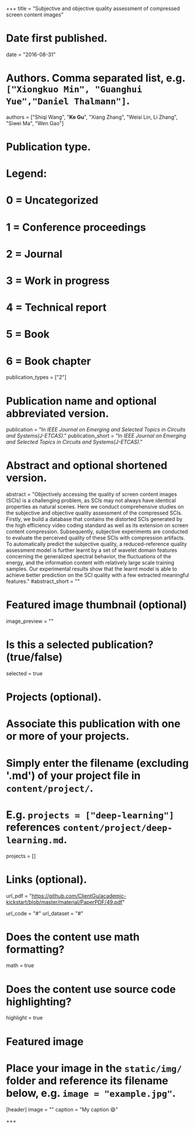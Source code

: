 +++
title = "Subjective and objective quality assessment of compressed screen content images"

# Date first published.
date = "2016-08-31"

# Authors. Comma separated list, e.g. `["Xiongkuo Min", "Guanghui Yue","Daniel Thalmann"]`.
authors = ["Shiqi Wang", "**Ke Gu**", "Xiang Zhang", "Weisi Lin, Li Zhang", "Siwei Ma", "Wen Gao"]
# Publication type.
# Legend:
# 0 = Uncategorized
# 1 = Conference proceedings
# 2 = Journal
# 3 = Work in progress
# 4 = Technical report
# 5 = Book
# 6 = Book chapter
publication_types = ["2"]

# Publication name and optional abbreviated version.
publication = "In *IEEE Journal on Emerging and Selected Topics in Circuits and Systems(J-ETCAS)*."
publication_short = "In *IEEE Journal on Emerging and Selected Topics in Circuits and Systems(J-ETCAS)*."

# Abstract and optional shortened version.
abstract = "Objectively accessing the quality of screen content images (SCIs) is a challenging problem, as SCIs may not always have identical properties as natural scenes. Here we conduct comprehensive studies on the subjective and objective quality assessment of the compressed SCIs. Firstly, we build a database that contains the distorted SCIs generated by the high efficiency video coding standard as well as its extension on screen content compression. Subsequently, subjective experiments are conducted to evaluate the perceived quality of these SCIs with compression artifacts. To automatically predict the subjective quality, a reduced-reference quality assessment model is further learnt by a set of wavelet domain features concerning the generalized spectral behavior, the fluctuations of the energy, and the information content with relatively large scale training samples. Our experimental results show that the learnt model is able to achieve better prediction on the SCI quality with a few extracted meaningful features."
#abstract_short = ""

# Featured image thumbnail (optional)
image_preview = ""

# Is this a selected publication? (true/false)
selected = true

# Projects (optional).
#   Associate this publication with one or more of your projects.
#   Simply enter the filename (excluding '.md') of your project file in `content/project/`.
#   E.g. `projects = ["deep-learning"]` references `content/project/deep-learning.md`.
projects = []

# Links (optional).
url_pdf = "https://github.com/ClientGu/academic-kickstart/blob/master/material/PaperPDF/49.pdf"

url_code = "#"
url_dataset = "#"


# Does the content use math formatting?
math = true

# Does the content use source code highlighting?
highlight = true

# Featured image
# Place your image in the `static/img/` folder and reference its filename below, e.g. `image = "example.jpg"`.
[header]
image = ""
caption = "My caption 😄"

+++
